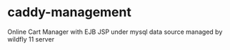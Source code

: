 # caddy-management
Online Cart Manager with EJB JSP under mysql data source managed by wildfly 11 server
